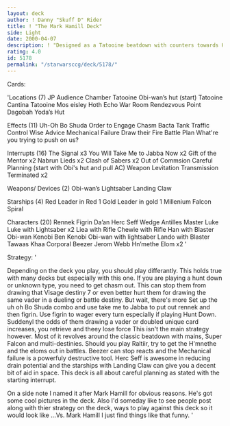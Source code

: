 ```yaml
---
layout: deck
author: ! Danny "Skuff D" Rider
title: ! "The Mark Hamill Deck"
side: Light
date: 2000-04-07
description: ! "Designed as a Tatooine beatdown with counters towards Hunt Down and Raltiir. Named after Mark Hamill because Monica Lewinsky was considered an indecent title."
rating: 4.0
id: 5178
permalink: "/starwarsccg/deck/5178/"
---
```

Cards: 

'Locations (7)
JP Audience Chamber
Tatooine Obi-wan’s hut (start)
Tatooine Cantina
Tatooine Mos eisley
Hoth Echo War Room
Rendezvous Point
Dagobah Yoda’s Hut


Effects  (11)
Uh-Oh
Bo Shuda
Order to Engage
Chasm
Bacta Tank
Traffic Control
Wise Advice
Mechanical Failure
Draw their Fire
Battle Plan
What're you trying to push on us?

Interrupts  (16)
The Signal x3
You Will Take Me to Jabba Now x2
Gift of the Mentor x2
Nabrun Lieds x2
Clash of Sabers x2
Out of Commsion
Careful Planning (start with Obi's hut and pull AC)
Weapon Levitation
Transmission Terminated x2

Weapons/ Devices  (2)
Obi-wan’s Lightsaber
Landing Claw

Starships (4)
Red Leader in Red 1
Gold Leader in gold 1
Millenium Falcon
Spiral

Characters (20)
Rennek
Figrin Da’an
Herc Seff
Wedge Antilles
Master Luke
Luke with Lightsaber x2
Liea with Rifle
Chewie with Rifle
Han with Blaster
Obi-wan Kenobi
Ben Kenobi
Obi-wan with lightsaber
Lando with Blaster
Tawaas Khaa
Corporal Beezer
Jerom Webb
Hn’methe
Elom x2
'

Strategy: '

Depending on the deck you play, you should play differantly. This holds true with many decks but especially with this one. If you are playing a hunt down or unknown type, you need to get chasm out. This can stop them from drawing that Visage destiny 7 or even better hurt them for drawing the same vader in a dueling or battle destiny. But wait, there's more Set up the uh oh Bo Shuda combo and use take me to Jabba to put out rennek and then figrin. Use figrin to wager every turn especially if playing Hunt Down. Suddenyl the odds of them drawing a vader or doubled unique card increases, you retrieve and theey lose force
This isn't the main strategy however. Most of it revolves around the classic beatdown with mains, Super Falcon and multi-destinies.
Should you play Raltiir, try to get the H'mnethe and the eloms out in battles. Beezer can stop reacts and the Mechanical failure is a powerfuly destructive tool.
Herc Seff is awesome in reducing drain potential and the starships with Landing Claw can give you a decent bit of aid in space. This deck is all about careful planning as stated with the starting interrupt.

On a side note I named it after Mark Hamill for obvious reasons. He's got some cool pictures in the deck. Also I'd someday like to see people post along with thier strategy on the deck, ways to play against this deck so it would look like
...Vs. Mark Hamill
I just find things like that funny. '
